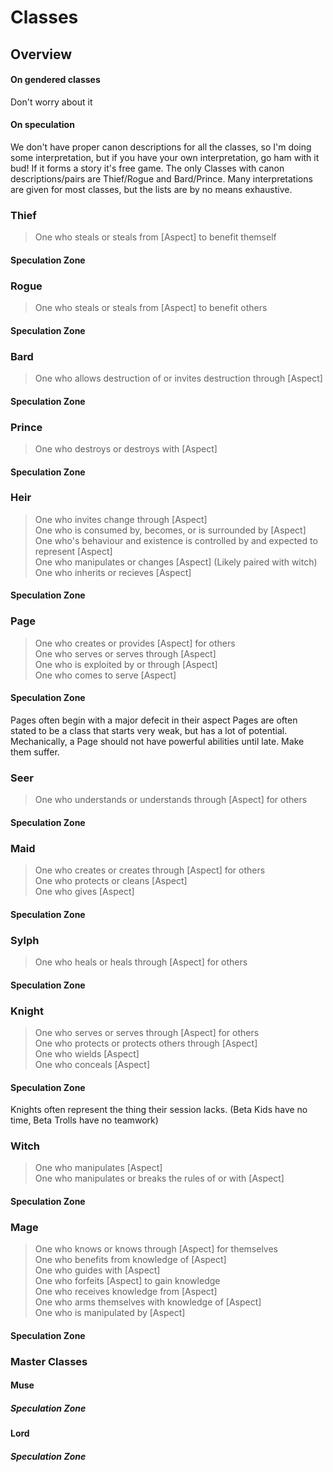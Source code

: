 # Classes

## Overview

#### On gendered classes
Don't worry about it
#### On speculation
We don't have proper canon descriptions for all the classes, so I'm doing some interpretation, but if you have your own interpretation, go ham with it bud! If it forms a story it's free game. The only Classes with canon descriptions/pairs are Thief/Rogue and Bard/Prince. Many interpretations are given for most classes, but the lists are by no means exhaustive.

### Thief
> One who steals or steals from [Aspect] to benefit themself  

#### Speculation Zone

### Rogue
> One who steals or steals from [Aspect] to benefit others  

#### Speculation Zone

### Bard
> One who allows destruction of or invites destruction through [Aspect]  

#### Speculation Zone

### Prince
> One who destroys or destroys with [Aspect]  

#### Speculation Zone

### Heir
> One who invites change through [Aspect]  
> One who is consumed by, becomes, or is surrounded by [Aspect]  
> One who's behaviour and existence is controlled by and expected to represent [Aspect]  
> One who manipulates or changes [Aspect] (Likely paired with witch)  
> One who inherits or recieves [Aspect]  

#### Speculation Zone

### Page
> One who creates or provides [Aspect] for others  
> One who serves or serves through [Aspect]  
> One who is exploited by or through [Aspect]  
> One who comes to serve [Aspect]  

#### Speculation Zone
Pages often begin with a major defecit in their aspect
Pages are often stated to be a class that starts very weak, but has a lot of potential. Mechanically, a Page should not have powerful abilities until late. Make them suffer.

### Seer
> One who understands or understands through [Aspect] for others  

#### Speculation Zone

### Maid
> One who creates or creates through [Aspect] for others  
> One who protects or cleans [Aspect]  
> One who gives [Aspect]  

#### Speculation Zone

### Sylph
> One who heals or heals through [Aspect] for others  

#### Speculation Zone

### Knight
> One who serves or serves through [Aspect] for others  
> One who protects or protects others through [Aspect]  
> One who wields [Aspect]  
> One who conceals [Aspect]  

#### Speculation Zone
Knights often represent the thing their session lacks. (Beta Kids have no time, Beta Trolls have no teamwork)

### Witch
> One who manipulates [Aspect]  
> One who manipulates or breaks the rules of or with [Aspect]  
#### Speculation Zone

### Mage
> One who knows or knows through [Aspect] for themselves  
> One who benefits from knowledge of [Aspect]  
> One who guides with [Aspect]  
> One who forfeits [Aspect] to gain knowledge  
> One who receives knowledge from [Aspect]  
> One who arms themselves with knowledge of [Aspect]  
> One who is manipulated by [Aspect]  

#### Speculation Zone

### Master Classes
#### Muse

##### Speculation Zone

#### Lord
##### Speculation Zone
